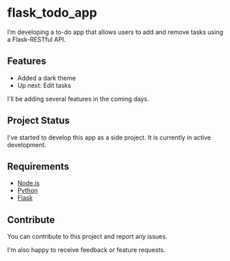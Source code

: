 # flask_todo_app

I’m developing a to-do app that allows users to add and remove tasks using a Flask-RESTful API. 

## Features

* Added a dark theme
* Up next: Edit tasks 

I'll be adding several features in the coming days.

## Project Status

I've started to develop this app as a side project. It is currently in active development.  

## Requirements
- [Node.js](https://nodejs.org/en/download)
- [Python](https://www.python.org/downloads/)
- [Flask](https://flask.palletsprojects.com/en/stable/installation/)

## Contribute

You can contribute to this project and report any issues.

I'm also happy to receive feedback or feature requests.
